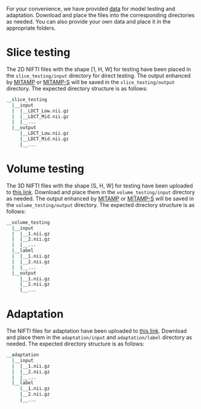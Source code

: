 For your convenience, we have provided [data](https://seunic-my.sharepoint.cn/:f:/g/personal/220232198_seu_edu_cn/EjK8gleWI4JCiVfYuyLHeBkBJYqQaCq3SzfVF8M2qmwfOg?e=6oiehh) for model testing and adaptation. Download and place the files into the corresponding directories as needed. You can also provide your own data and place it in the appropriate folders.


# Slice testing
The 2D NIFTI files with the shape [1, H, W] for testing have been placed in the `slice_testing/input` directory for direct testing. The output enhanced by [MITAMP](../README.md#31-slice-testing) or [MITAMP-S](../README.md#42-slice-testing) will be saved in the `slice_testing/output` directory. The expected directory structure is as follows:

```bash
__slice_testing
  |__input
  |  |__LDCT_Low.nii.gz
  |  |__LDCT_Mid.nii.gz
  |  |__...
  |__output
     |__LDCT_Low.nii.gz
     |__LDCT_Mid.nii.gz
     |__...
```

# Volume testing
The 3D NIFTI files with the shape [S, H, W] for testing have been uploaded to [this link](https://seunic-my.sharepoint.cn/:f:/g/personal/220232198_seu_edu_cn/EtcfNaDy40lLt-tckD_lfJQBDWixEfxpYpUU-76f93jt7Q?e=qh42Yo). Download and place them in the `volume_testing/input` directory as needed. The output enhanced by [MITAMP](../README.md#32-volume-testing) or [MITAMP-S](../README.md#43-volume-testing) will be saved in the `volume_testing/output` directory. The expected directory structure is as follows:

```bash
__volume_testing
  |__input
  |  |__1.nii.gz
  |  |__2.nii.gz
  |  |__...
  |__label
  |  |__1.nii.gz
  |  |__2.nii.gz
  |  |__...
  |__output
     |__1.nii.gz
     |__2.nii.gz
     |__...
```

# Adaptation
The NIFTI files for adaptation have been uploaded to [this link](https://seunic-my.sharepoint.cn/:f:/g/personal/220232198_seu_edu_cn/EuhW8PS-H2ZApQdw9odb-5MB96Q-XZw4N3JGhK3q7ZIc2A?e=v2FirK). Download and place them in the `adaptation/input` and `adaptation/label` directory as needed. The expected directory structure is as follows:
```bash
__adaptation
  |__input
  |  |__1.nii.gz
  |  |__2.nii.gz
  |  |__...
  |__label
     |__1.nii.gz
     |__2.nii.gz
     |__...
```